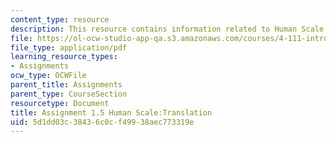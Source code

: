 ```yaml
---
content_type: resource
description: This resource contains information related to Human Scale:Translation.
file: https://ol-ocw-studio-app-qa.s3.amazonaws.com/courses/4-111-introduction-to-architecture-environmental-design-spring-2014/5d1dd03c38436c0cf49938aec773319e_MIT4_111S14_Assignment_1.5.pdf
file_type: application/pdf
learning_resource_types:
- Assignments
ocw_type: OCWFile
parent_title: Assignments
parent_type: CourseSection
resourcetype: Document
title: Assignment 1.5 Human Scale:Translation
uid: 5d1dd03c-3843-6c0c-f499-38aec773319e
---
```

